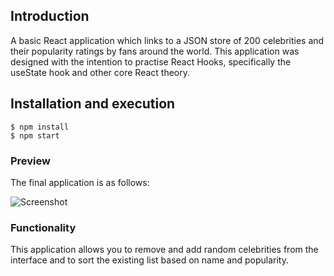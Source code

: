## Introduction

A basic React application which links to a JSON store of 200 celebrities and their popularity ratings by fans around the world.
This application was designed with the intention to practise React Hooks, specifically the useState hook and other core React theory.

## Installation and execution

```
$ npm install
$ npm start
```

### Preview

The final application is as follows:

![Screenshot](https://i.imgur.com/N3K1K1k.png)

### Functionality

This application allows you to remove and add random celebrities from the interface and to sort the existing list based on name and popularity. 
